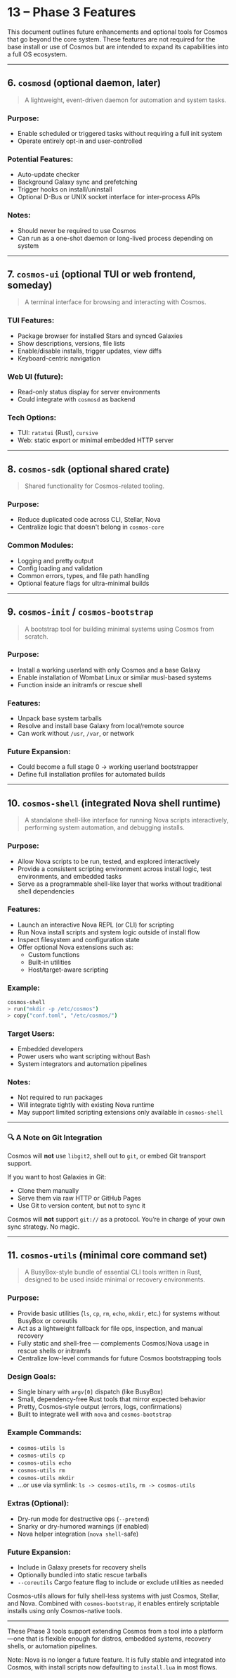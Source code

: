 # 13 – Phase 3 Features

This document outlines future enhancements and optional tools for Cosmos that go beyond the core system. These features are not required for the base install or use of Cosmos but are intended to expand its capabilities into a full OS ecosystem.

---

## 6. `cosmosd` (optional daemon, later)
> A lightweight, event-driven daemon for automation and system tasks.

### Purpose:
- Enable scheduled or triggered tasks without requiring a full init system
- Operate entirely opt-in and user-controlled

### Potential Features:
- Auto-update checker
- Background Galaxy sync and prefetching
- Trigger hooks on install/uninstall
- Optional D-Bus or UNIX socket interface for inter-process APIs

### Notes:
- Should never be required to use Cosmos
- Can run as a one-shot daemon or long-lived process depending on system

---

## 7. `cosmos-ui` (optional TUI or web frontend, someday)
> A terminal interface for browsing and interacting with Cosmos.

### TUI Features:
- Package browser for installed Stars and synced Galaxies
- Show descriptions, versions, file lists
- Enable/disable installs, trigger updates, view diffs
- Keyboard-centric navigation

### Web UI (future):
- Read-only status display for server environments
- Could integrate with `cosmosd` as backend

### Tech Options:
- TUI: `ratatui` (Rust), `cursive`
- Web: static export or minimal embedded HTTP server

---

## 8. `cosmos-sdk` (optional shared crate)
> Shared functionality for Cosmos-related tooling.

### Purpose:
- Reduce duplicated code across CLI, Stellar, Nova
- Centralize logic that doesn't belong in `cosmos-core`

### Common Modules:
- Logging and pretty output
- Config loading and validation
- Common errors, types, and file path handling
- Optional feature flags for ultra-minimal builds

---

## 9. `cosmos-init` / `cosmos-bootstrap`
> A bootstrap tool for building minimal systems using Cosmos from scratch.

### Purpose:
- Install a working userland with only Cosmos and a base Galaxy
- Enable installation of Wombat Linux or similar musl-based systems
- Function inside an initramfs or rescue shell

### Features:
- Unpack base system tarballs
- Resolve and install base Galaxy from local/remote source
- Can work without `/usr`, `/var`, or network

### Future Expansion:
- Could become a full stage 0 → working userland bootstrapper
- Define full installation profiles for automated builds

---

## 10. `cosmos-shell` (integrated Nova shell runtime)
> A standalone shell-like interface for running Nova scripts interactively, performing system automation, and debugging installs.

### Purpose:
- Allow Nova scripts to be run, tested, and explored interactively
- Provide a consistent scripting environment across install logic, test environments, and embedded tasks
- Serve as a programmable shell-like layer that works without traditional shell dependencies

### Features:
- Launch an interactive Nova REPL (or CLI) for scripting
- Run Nova install scripts and system logic outside of install flow
- Inspect filesystem and configuration state
- Offer optional Nova extensions such as:
  - Custom functions
  - Built-in utilities
  - Host/target-aware scripting

### Example:
```bash
cosmos-shell
> run("mkdir -p /etc/cosmos")
> copy("conf.toml", "/etc/cosmos/")
```

### Target Users:
- Embedded developers
- Power users who want scripting without Bash
- System integrators and automation pipelines

### Notes:
- Not required to run packages
- Will integrate tightly with existing Nova runtime
- May support limited scripting extensions only available in `cosmos-shell`

---

### 🔍 A Note on Git Integration
Cosmos will **not** use `libgit2`, shell out to `git`, or embed Git transport support.

If you want to host Galaxies in Git:

- Clone them manually
- Serve them via raw HTTP or GitHub Pages
- Use Git to version content, but not to sync it

Cosmos will **not** support `git://` as a protocol. You’re in charge of your own sync strategy. No magic.

---

## 11. `cosmos-utils` (minimal core command set)
> A BusyBox-style bundle of essential CLI tools written in Rust, designed to be used inside minimal or recovery environments.

### Purpose:
- Provide basic utilities (`ls`, `cp`, `rm`, `echo`, `mkdir`, etc.) for systems without BusyBox or coreutils
- Act as a lightweight fallback for file ops, inspection, and manual recovery
- Fully static and shell-free — complements Cosmos/Nova usage in rescue shells or initramfs
- Centralize low-level commands for future Cosmos bootstrapping tools

### Design Goals:
- Single binary with `argv[0]` dispatch (like BusyBox)
- Small, dependency-free Rust tools that mirror expected behavior
- Pretty, Cosmos-style output (errors, logs, confirmations)
- Built to integrate well with `nova` and `cosmos-bootstrap`

### Example Commands:
- `cosmos-utils ls`  
- `cosmos-utils cp`  
- `cosmos-utils echo`  
- `cosmos-utils rm`  
- `cosmos-utils mkdir`  
- …or use via symlink: `ls -> cosmos-utils`, `rm -> cosmos-utils`

### Extras (Optional):
- Dry-run mode for destructive ops (`--pretend`)
- Snarky or dry-humored warnings (if enabled)
- Nova helper integration (`nova shell`-safe)

### Future Expansion:
- Include in Galaxy presets for recovery shells
- Optionally bundled into static rescue tarballs
- `--coreutils` Cargo feature flag to include or exclude utilities as needed

Cosmos-utils allows for fully shell-less systems with just Cosmos, Stellar, and Nova. Combined with `cosmos-bootstrap`, it enables entirely scriptable installs using only Cosmos-native tools.

---

These Phase 3 tools support extending Cosmos from a tool into a platform—one that is flexible enough for distros, embedded systems, recovery shells, or automation pipelines.

Note: Nova is no longer a future feature. It is fully stable and integrated into Cosmos, with install scripts now defaulting to `install.lua` in most flows.
